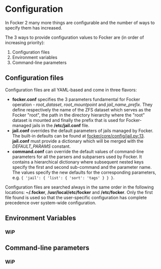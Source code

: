 # Configuration

In Focker 2 many more things are configurable and the number of ways to specify them has increased.

The 3 ways to provide configuration values to Focker are (in order of increasing priority):

1. Configuration files
2. Environment variables
3. Command-line parameters

## Configuration files

Configuration files are all YAML-based and come in three flavors:

- **focker.conf** specifies the 3 parameters fundamental for Focker operation - _root_dataset_, _root_mountpoint_ and _jail_name_prefix_. They define respectively the name of the ZFS dataset which serves as the Focker "root", the path in the directory hierarchy where the "root" dataset is mounted and finally the prefix that is used for Focker-managed jails in the **/etc/jail.conf** file.
- **jail.conf** overrides the default parameters of jails managed by Focker. The built-in defaults can be found at [focker/core/config/jail.py:13](../../focker/core/config/jail.py#L13). **jail.conf** must provide a dictionary which will be merged with the _DEFAULT_PARAMS_ constant.
- **command.conf** can override the default values of command-line parameters for all the parsers and subparsers used by Focker. It contains a hierarchical dictionary where subsequent nested keys specify the first and second sub-command and the parameter name. The values specify the new defaults for the corresponding parameters, e.g. `{ 'jail': { 'list': { 'sort': 'tags' } } }`.

Configuration files are searched always in the same order in the following locations: **~/.focker**, **/usr/local/etc/focker** and **/etc/focker**. Only the first file found is used so that the user-specific configuration has complete precedence over system-wide configuration.

## Environment Variables

### WiP

## Command-line parameters

### WiP
